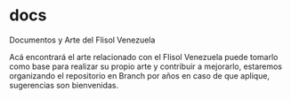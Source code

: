 # docs
Documentos y Arte del Flisol Venezuela

Acá encontrará el arte relacionado con el Flisol Venezuela puede tomarlo como base para realizar su propio arte
y contribuir a mejorarlo, estaremos organizando el repositorio en Branch por años en caso de que aplique, 
sugerencias son bienvenidas.



